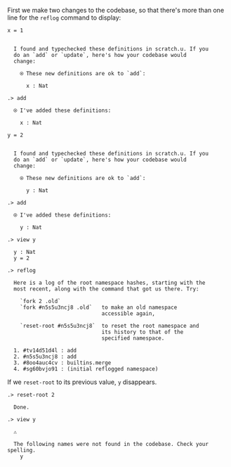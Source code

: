 First we make two changes to the codebase, so that there's more than one line
for the `reflog` command to display:

```unison
x = 1
```

```ucm

  I found and typechecked these definitions in scratch.u. If you
  do an `add` or `update`, here's how your codebase would
  change:
  
    ⍟ These new definitions are ok to `add`:
    
      x : Nat

```
```ucm
.> add

  ⍟ I've added these definitions:
  
    x : Nat

```
```unison
y = 2
```

```ucm

  I found and typechecked these definitions in scratch.u. If you
  do an `add` or `update`, here's how your codebase would
  change:
  
    ⍟ These new definitions are ok to `add`:
    
      y : Nat

```
```ucm
.> add

  ⍟ I've added these definitions:
  
    y : Nat

.> view y

  y : Nat
  y = 2

```
```ucm
.> reflog

  Here is a log of the root namespace hashes, starting with the
  most recent, along with the command that got us there. Try:
  
    `fork 2 .old`             
    `fork #n5s5u3ncj8 .old`   to make an old namespace
                              accessible again,
                              
    `reset-root #n5s5u3ncj8`  to reset the root namespace and
                              its history to that of the
                              specified namespace.
  
  1. #tv14d51d4l : add
  2. #n5s5u3ncj8 : add
  3. #8oo4auc4cv : builtins.merge
  4. #sg60bvjo91 : (initial reflogged namespace)

```
If we `reset-root` to its previous value, `y` disappears.
```ucm
.> reset-root 2

  Done.

```
```ucm
.> view y

  ⚠️
  
  The following names were not found in the codebase. Check your spelling.
    y

```

